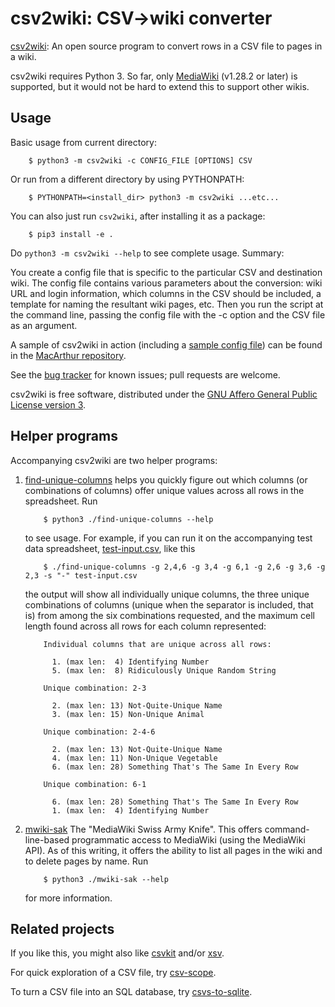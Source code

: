 # csv2wiki: CSV->wiki converter

[csv2wiki](csv2wiki): An open source program to convert rows in a CSV file to pages in a wiki.

csv2wiki requires Python 3.  So far, only
[MediaWiki](https://mediawiki.org/) (v1.28.2 or later) is supported,
but it would not be hard to extend this to support other wikis.

## Usage

Basic usage from current directory:

        $ python3 -m csv2wiki -c CONFIG_FILE [OPTIONS] CSV

Or run from a different directory by using PYTHONPATH:

        $ PYTHONPATH=<install_dir> python3 -m csv2wiki ...etc...

You can also just run `csv2wiki`, after installing it as a package:

        $ pip3 install -e .

Do `python3 -m csv2wiki --help` to see complete usage.  Summary:

You create a config file that is specific to the particular CSV and
destination wiki.  The config file contains various parameters about
the conversion: wiki URL and login information, which columns in the
CSV should be included, a template for naming the resultant wiki
pages, etc.  Then you run the script at the command line, passing the
config file with the -c option and the CSV file as an argument.

A sample of csv2wiki in action (including a
[sample config file](https://github.com/OpenTechStrategies/MacFound/blob/master/macfound-internal-csv2wiki-config.tmpl))
can be found in the
[MacArthur repository](https://github.com/OpenTechStrategies/MacFound).

See the [bug
tracker](https://github.com/OpenTechStrategies/csv2wiki/issues) for
known issues; pull requests are welcome.

csv2wiki is free software, distributed under the [GNU Affero General
Public License version 3](LICENSE.md).

## Helper programs

Accompanying csv2wiki are two helper programs:

1. [find-unique-columns](find-unique-columns) helps you quickly figure
   out which columns (or combinations of columns) offer unique values
   across all rows in the spreadsheet.  Run

           $ python3 ./find-unique-columns --help

   to see usage.  For example, if you can run it on the accompanying test
   data spreadsheet, [test-input.csv](test-input.csv), like this

           $ ./find-unique-columns -g 2,4,6 -g 3,4 -g 6,1 -g 2,6 -g 3,6 -g 2,3 -s "-" test-input.csv

   the output will show all individually unique columns, the three unique
   combinations of columns (unique when the separator is included, that
   is) from among the six combinations requested, and the maximum cell
   length found across all rows for each column represented:

           Individual columns that are unique across all rows:
           
             1. (max len:  4) Identifying Number
             5. (max len:  8) Ridiculously Unique Random String
           
           Unique combination: 2-3
           
             2. (max len: 13) Not-Quite-Unique Name
             3. (max len: 15) Non-Unique Animal
           
           Unique combination: 2-4-6
           
             2. (max len: 13) Not-Quite-Unique Name
             4. (max len: 11) Non-Unique Vegetable
             6. (max len: 28) Something That's The Same In Every Row
           
           Unique combination: 6-1
           
             6. (max len: 28) Something That's The Same In Every Row
             1. (max len:  4) Identifying Number
    
2. [mwiki-sak](mwiki-sak) The "MediaWiki Swiss Army Knife".  This
   offers command-line-based programmatic access to MediaWiki (using
   the MediaWiki API).  As of this writing, it offers the ability to
   list all pages in the wiki and to delete pages by name.  Run

           $ python3 ./mwiki-sak --help

   for more information.

## Related projects

If you like this, you might also like [csvkit](http://csvkit.rtfd.org/) and/or [xsv](https://github.com/BurntSushi/xsv).

For quick exploration of a CSV file, try [csv-scope](https://github.com/OpenTechStrategies/ots-tools/blob/master/csv-scope).

To turn a CSV file into an SQL database, try [csvs-to-sqlite](https://github.com/simonw/csvs-to-sqlite).
